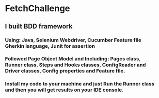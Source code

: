# FetchChallenge
## I built BDD framework
### Using: Java, Selenium Webdriver, Cucumber Feature file Gherkin language, Junit for assertion
### Followed Page Object Model and Including: Pages class, Runner class, Steps and Hooks classes, ConfigReader and Driver classes, Config properties and Feature file.
### Install my code to your machine and just Run the Runner class and then you will get results on your IDE console.
